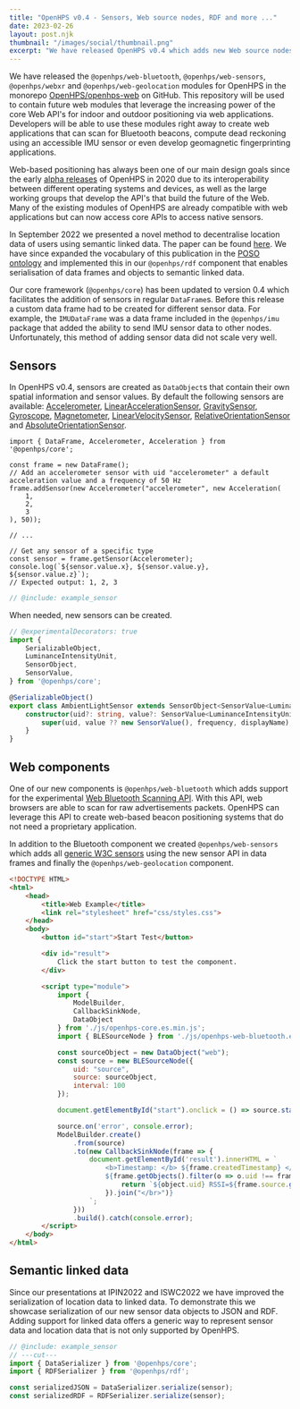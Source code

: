 ```yaml
---
title: "OpenHPS v0.4 - Sensors, Web source nodes, RDF and more ..."
date: 2023-02-26
layout: post.njk
thumbnail: "/images/social/thumbnail.png"
excerpt: "We have released OpenHPS v0.4 which adds new Web source nodes, better use of sensors and improved mapping to semantic linked data."
---
```


We have released the `@openhps/web-bluetooth`, `@openhps/web-sensors`, `@openhps/webxr` and `@openhps/web-geolocation` modules for OpenHPS in the monorepo [OpenHPS/openhps-web](https://github.com/OpenHPS/openhps-web) on GitHub. This repository will be used to contain future web modules that leverage the increasing power of the core Web API's for indoor and outdoor positioning via web applications. Developers will be able to use these modules right away to create web applications that can scan for Bluetooth beacons, compute dead reckoning using an accessible IMU sensor or even develop geomagnetic fingerprinting applications.

Web-based positioning has always been one of our main design goals since the early [alpha releases](/publications/2020/techreport) of OpenHPS in 2020 due to its interoperability between different operating systems and devices, as well as the large working groups that develop the API's that build the future of the Web. Many of the existing modules of OpenHPS are already compatible with web applications but can now access core APIs to access native sensors.

In September 2022 we presented a novel method to decentralise location data of users using semantic linked data. The paper can be found [here](/publications/2022/ipin2022/). We have since expanded the vocabulary of this publication in the [POSO ontology](https://github.com/OpenHPS/POSO) and implemented this in our `@openhps/rdf` component that enables serialisation of data frames and objects to semantic linked data. 

Our core framework (`@openhps/core`) has been updated to version 0.4 which facilitates the addition of sensors in regular `DataFrame`s. Before this release a custom data frame had to be created for different sensor data. For example, the `IMUDataFrame` was a data frame included in the `@openhps/imu` package that added the ability to send IMU sensor data to other nodes. Unfortunately, this method of adding sensor data did not scale very well.

## Sensors
In OpenHPS v0.4, sensors are created as `DataObject`s that contain their own spatial information and sensor values. By default the following sensors are available: [Accelerometer](/docs/core/classes/accelerometer), [LinearAccelerationSensor](/docs/core/classes/linearaccelerationsensor), [GravitySensor](/docs/core/classes/gravitysensor), [Gyroscope](/docs/core/classes/gyroscope), [Magnetometer](/docs/core/classes/magnetomter), [LinearVelocitySensor](/docs/core/classes/linearvelocitysensor), [RelativeOrientationSensor](/docs/core/classes/relativeorientationsensor) and [AbsoluteOrientationSensor](/docs/core/classes/absoluteorientationsensor).

```twoslash include example_sensor
import { DataFrame, Accelerometer, Acceleration } from '@openhps/core';

const frame = new DataFrame();
// Add an accelerometer sensor with uid "accelerometer" a default acceleration value and a frequency of 50 Hz
frame.addSensor(new Accelerometer("accelerometer", new Acceleration(
    1, 
    2,
    3
), 50));

// ...

// Get any sensor of a specific type
const sensor = frame.getSensor(Accelerometer);
console.log(`${sensor.value.x}, ${sensor.value.y}, ${sensor.value.z}`); 
// Expected output: 1, 2, 3
```
```ts twoslash
// @include: example_sensor
```

When needed, new sensors can be created.

```ts twoslash
// @experimentalDecorators: true
import { 
    SerializableObject, 
    LuminanceIntensityUnit,
    SensorObject,
    SensorValue,
} from '@openhps/core';

@SerializableObject()
export class AmbientLightSensor extends SensorObject<SensorValue<LuminanceIntensityUnit>> {
    constructor(uid?: string, value?: SensorValue<LuminanceIntensityUnit>, frequency?: number, displayName?: string) {
        super(uid, value ?? new SensorValue(), frequency, displayName);
    }
}
```

## Web components
One of our new components is `@openhps/web-bluetooth` which adds support for the experimental [Web Bluetooth Scanning API](https://googlechrome.github.io/samples/web-bluetooth/scan.html). With this API, web browsers are able to scan for raw advertisements packets. OpenHPS can leverage this API to create web-based beacon positioning systems that do not need a proprietary application.

In addition to the Bluetooth component we created `@openhps/web-sensors` which adds all [generic W3C sensors](https://www.w3.org/TR/generic-sensor/) using the new sensor API in data frames and finally the `@openhps/web-geolocation` component.

```html
<!DOCTYPE HTML>
<html>
    <head>
        <title>Web Example</title>
        <link rel="stylesheet" href="css/styles.css">
    </head>
    <body>
        <button id="start">Start Test</button>

        <div id="result">
            Click the start button to test the component.
        </div>

        <script type="module">
            import { 
                ModelBuilder, 
                CallbackSinkNode, 
                DataObject 
            } from './js/openhps-core.es.min.js';
            import { BLESourceNode } from './js/openhps-web-bluetooth.es.min.js';

            const sourceObject = new DataObject("web");
            const source = new BLESourceNode({
                uid: "source",
                source: sourceObject,
                interval: 100
            });

            document.getElementById("start").onclick = () => source.start();

            source.on('error', console.error);
            ModelBuilder.create()
                .from(source)
                .to(new CallbackSinkNode(frame => {
                    document.getElementById('result').innerHTML = `
                        <b>Timestamp: </b> ${frame.createdTimestamp} </br>
                        ${frame.getObjects().filter(o => o.uid !== frame.source.uid).map(object => {
                            return `${object.uid} RSSI=${frame.source.getRelativePosition(object.uid).rssi}`;
                        }).join("</br>")}
                    `;
                }))
                .build().catch(console.error);
        </script>
    </body>
</html>
```

## Semantic linked data
Since our presentations at IPIN2022 and ISWC2022 we have improved the serialization of location data to linked data. To demonstrate this we showcase serialization of our new sensor data objects to JSON and RDF. Adding support for linked data offers a generic way to represent sensor data and location data that is not only supported by OpenHPS. 

```ts twoslash
// @include: example_sensor
// ---cut---
import { DataSerializer } from '@openhps/core';
import { RDFSerializer } from '@openhps/rdf';

const serializedJSON = DataSerializer.serialize(sensor);
const serializedRDF = RDFSerializer.serialize(sensor);
```
